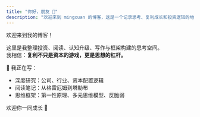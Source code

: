 ```yaml
---
title: "你好，朋友 👋"
description: "欢迎来到 mingxuan 的博客，这是一个记录思考、复利成长和投资逻辑的地方。"
---
```


欢迎来到我的博客！

这里是我整理投资、阅读、认知升级、写作与框架构建的思考空间。  
我相信：**复利不只是资本的游戏，更是思想的杠杆。**

📝 我正在写：
- 深度研究：公司、行业、资本配置逻辑
- 阅读笔记：从格雷厄姆到塔勒布
- 思维框架：第一性原理、多元思维模型、反脆弱

欢迎你一同成长 🌱